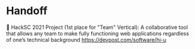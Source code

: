 # Handoff

🏅 HackSC 2021 Project (1st place for "Team" Vertical): A collaborative tool that allows any team to make fully functioning web applications regardless of one’s technical background
https://devpost.com/software/hi-u
